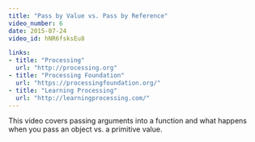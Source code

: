 ```yaml
---
title: "Pass by Value vs. Pass by Reference"
video_number: 6
date: 2015-07-24
video_id: hNR6fsksEu8

links:
- title: "Processing"
  url: "http://processing.org"
- title: "Processing Foundation"
  url: "https://processingfoundation.org/"
- title: "Learning Processing"
  url: "http://learningprocessing.com/"
---
```


This video covers passing arguments into a function and what happens when you pass an object vs. a primitive value.
